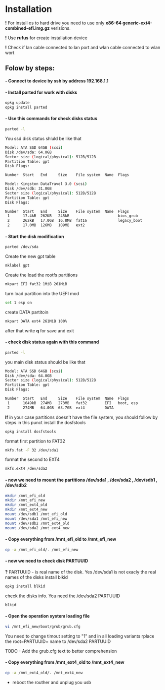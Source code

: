 # Installation

**!** For install os to hard drive you need to use only **x86-64 generic-ext4-combined-efi.img.gz** verisions.

**!** Use **rufus** for create installation device

**!** Check if lan cable connected to lan port and wlan cable connected to wlan wort

## Folow by steps:

#### - Connect to device by ssh by address 192.168.1.1

#### - Install parted for work with disks

```bash
opkg update
opkg install parted
```

#### - Use this commands for check disks status

```bash
parted -l
```

You ssd disk status shluld be like that

```bash
Model: ATA SSD 64GB (scsi)
Disk /dev/sda: 64.0GB
Sector size (logical/physical): 512B/512B
Partition Table: gpt
Disk Flags:

Number  Start   End     Size    File system  Name  Flags

Model: Kingston DataTravel 3.0 (scsi)
Disk /dev/sdb: 31.0GB
Sector size (logical/physical): 512B/512B
Partition Table: gpt
Disk Flags:

Number  Start   End     Size    File system  Name  Flags
 1      17.4kB  262KB   245kB                      bios_grub
 2      262kB   17.0GB  16.8MB  fat16              legacy_boot
 2      17.0MB  126MB   109MB   ext2

```

#### - Start the disk modification

```bash
parted /dev/sda
```

Create the new gpt table

```bash
mklabel gpt
```

Create the load the rootfs partitions

```bash
mkpart EFI fat32 1MiB 261MiB
```

turn load partition into the UEFI mod

```bash
set 1 esp on
```

create DATA partitoin

```bash
mkpart DATA ext4 261MiB 100%
```

after that write **q** for save and exit

#### - check disk status again with this command

```bash
parted -l
```

you main disk status should be like that

```bash
Model: ATA SSD 64GB (scsi)
Disk /dev/sda: 64.0GB
Sector size (logical/physical): 512B/512B
Partition Table: gpt
Disk Flags:

Number  Start   End     Size    File system  Name  Flags
 1      1049kB  274MB   273MB   fat32        EFI   boot, esp
 2      274MB   64.0GB  63.7GB  ext4         DATA

```

**If** in your case partitions doesn't have the file system, you should follow by steps in this punct
install the dosfstools

```bash
opkg install dosfstools
```

format first partition to FAT32

```bash
mkfs.fat -F 32 /dev/sda1
```

format the second to EXT4

```bash
mkfs.ext4 /dev/sda2
```

#### - now we need to mount the partitions /dev/sda1 , /dev/sda2 , /dev/sdb1 , /dev/sdb2

```bash
mkdir /mnt_efi_old
mkdir /mnt_efi_new
mkdir /mnt_ext4_old
mkdir /mnt_ext4_new
mount /dev/sdb1 /mnt_efi_old
mount /dev/sda1 /mnt_efi_new
mount /dev/sdb2 /mnt_ext4_old
mount /dev/sda2 /mnt_ext4_new
```

#### - Copy everything from /mnt_efi_old to /mnt_efi_new

```bash
cp -a /mnt_efi_old/. /mnt_efi_new
```

#### - now we need to check disk PARTUUID

**?** PARTUUID - is real name of the disk. Yes /dev/sda1 is not exacly the real names of the disks
install blkid

```bash
opkg install blkid
```

check the disks info. You need the /dev/sda2 PARTUUID

```bash
blkid
```

#### - Open the operation system loading file

```bash
vi /mnt_efi_new/boot/grub/grub.cfg
```

You need to change timout setting to "1" and in all loading variants rplace the root=PARTUUID= name to /dev/sda2 PARTUUID

TODO - Add the grub.cfg text to better comprehension

#### - Copy everything from /mnt_ext4_old to /mnt_ext4_new

```bash
cp -a /mnt_ext4_old/. /mnt_ext4_new
```

- reboot the routher and unplug you usb
